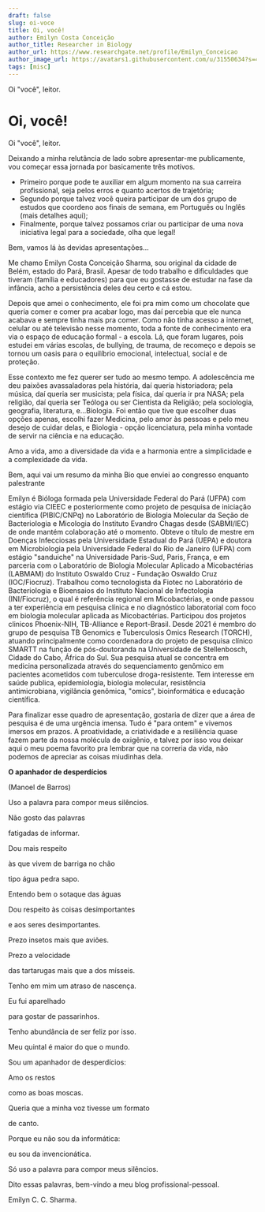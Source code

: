 ```yaml
---
draft: false
slug: oi-voce
title: Oi, você!
author: Emilyn Costa Conceição
author_title: Researcher in Biology
author_url: https://www.researchgate.net/profile/Emilyn_Conceicao
author_image_url: https://avatars1.githubusercontent.com/u/31550634?s=460&v=4
tags: [misc]
---
```


Oi "você", leitor.

<!--truncate-->

# Oi, você!

Oi "você", leitor.

Deixando a minha relutância de lado sobre apresentar-me publicamente, vou começar essa jornada por basicamente três motivos.

  

*   Primeiro porque pode te auxiliar em algum momento na sua carreira profissional, seja pelos erros e quanto acertos de trajetória;
*   Segundo porque talvez você queira participar de um dos grupo de estudos que coordeno aos finais de semana, em Português ou Inglês (mais detalhes aqui);
*   Finalmente, porque talvez possamos criar ou participar de uma nova iniciativa legal para a sociedade, olha que legal!

  

Bem, vamos lá às devidas apresentações...

  

Me chamo Emilyn Costa Conceição Sharma, sou original da cidade de Belém, estado do Pará, Brasil. Apesar de todo trabalho e dificuldades que tiveram (família e educadores) para que eu gostasse de estudar na fase da infância, acho a persistência deles deu certo e cá estou.

  

Depois que amei o conhecimento, ele foi pra mim como um chocolate que queria comer e comer pra acabar logo, mas daí percebia que ele nunca acabava e sempre tinha mais pra comer. Como não tinha acesso a internet, celular ou até televisão nesse momento, toda a fonte de conhecimento era via o espaço de educação formal - a escola. Lá, que foram lugares, pois estudei em várias escolas, de bullying, de trauma, de recomeço e depois se tornou um oasis para o equilíbrio emocional, intelectual, social e de proteção.

  

Esse contexto me fez querer ser tudo ao mesmo tempo. A adolescência me deu paixões avassaladoras pela história, daí queria historiadora; pela música, daí queria ser musicista; pela física, daí queria ir pra NASA; pela religião, daí queria ser Teóloga ou ser Cientista da Religião; pela sociologia, geografia, literatura, e...Biologia. Foi então que tive que escolher duas opções apenas, escolhi fazer Medicina, pelo amor às pessoas e pelo meu desejo de cuidar delas, e Biologia - opção licenciatura, pela minha vontade de servir na ciência e na educação.

  

Amo a vida, amo a diversidade da vida e a harmonia entre a simplicidade e a complexidade da vida.

  

Bem, aqui vai um resumo da minha Bio que enviei ao congresso enquanto palestrante

  

Emilyn é Bióloga formada pela Universidade Federal do Pará (UFPA) com estágio via CIEEC e posteriormente como projeto de pesquisa de iniciação científica (PIBIC/CNPq) no Laboratório de Biologia Molecular da Seção de Bacteriologia e Micologia do Instituto Evandro Chagas desde (SABMI/IEC) de onde mantém colaboração até o momento. Obteve o título de mestre em Doenças Infecciosas pela Universidade Estadual do Pará (UEPA) e doutora em Microbiologia pela Universidade Federal do Rio de Janeiro (UFPA) com estágio "sanduiche" na Universidade Paris-Sud, Paris, França, e em parceria com o Laboratório de Biologia Molecular Aplicado a Micobactérias (LABMAM) do Instituto Oswaldo Cruz - Fundação Oswaldo Cruz (IOC/Fiocruz). Trabalhou como tecnologista da Fiotec no Laboratório de Bacteriologia e Bioensaios do Instituto Nacional de Infectologia (INI/Fiocruz), o qual é referência regional em Micobactérias, e onde passou a ter experiência em pesquisa clínica e no diagnóstico laboratorial com foco em biologia molecular aplicada as Micobactérias. Participou dos projetos clinicos Phoenix-NIH, TB-Alliance e Report-Brasil. Desde 2021 é membro do grupo de pesquisa TB Genomics e Tuberculosis Omics Research (TORCH), atuando principalmente como coordenadora do projeto de pesquisa clínico SMARTT na função de pós-doutoranda na Universidade de Stellenbosch, Cidade do Cabo, África do Sul. Sua pesquisa atual se concentra em medicina personalizada através do sequenciamento genômico em pacientes acometidos com tuberculose droga-resistente. Tem interesse em saúde publica, epidemiologia, biologia molecular, resistência antimicrobiana, vigilância genômica, "omics", bioinformática e educação científica.

  

Para finalizar esse quadro de apresentação, gostaria de dizer que a área de pesquisa é de uma urgência imensa. Tudo é "para ontem" e vivemos imersos em prazos. A proatividade, a criatividade e a resiliência quase fazem parte da nossa molécula de oxigênio, e talvez por isso vou deixar aqui o meu poema favorito pra lembrar que na correria da vida, não podemos de apreciar as coisas miudinhas dela.

  

**O apanhador de desperdícios**

(Manoel de Barros)

  

Uso a palavra para compor meus silêncios.

Não gosto das palavras

fatigadas de informar.

Dou mais respeito

às que vivem de barriga no chão

tipo água pedra sapo.

Entendo bem o sotaque das águas

Dou respeito às coisas desimportantes

e aos seres desimportantes.

Prezo insetos mais que aviões.

Prezo a velocidade

das tartarugas mais que a dos mísseis.

Tenho em mim um atraso de nascença.

Eu fui aparelhado

para gostar de passarinhos.

Tenho abundância de ser feliz por isso.

Meu quintal é maior do que o mundo.

Sou um apanhador de desperdícios:

Amo os restos

como as boas moscas.

Queria que a minha voz tivesse um formato

de canto.

Porque eu não sou da informática:

eu sou da invencionática.

Só uso a palavra para compor meus silêncios.

  

  

Dito essas palavras, bem-vindo a meu blog profissional-pessoal.

  

Emilyn C. C. Sharma.
